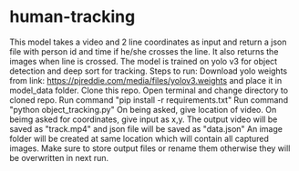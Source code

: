 # human-tracking
This model takes a video and 2 line coordinates as input and return a json file with person id and time if he/she crosses the line. It also returns the images when line is crossed.
The model is trained on yolo v3 for object detection and deep sort for tracking.
Steps to run:
Download yolo weights from link: https://pjreddie.com/media/files/yolov3.weights  and place it in model_data folder.
Clone this repo.
Open terminal and change directory to cloned repo.
Run command "pip install -r requirements.txt"
Run command "python object_tracking.py"
On being asked, give location of video.
On beimg asked for coordinates, give input as x,y.
The output video will be saved as "track.mp4" and json file will be saved as "data.json"
An image folder will be created at same location which will contain all captured images.
Make sure to store output files or rename them otherwise they will be overwritten in next run.
